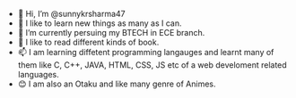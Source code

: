 - 👋 Hi, I’m @sunnykrsharma47
- 👀 I like to learn new things as many as I can.
- 🌱 I’m currently persuing my BTECH in ECE branch.
- 💞️ I like to read different kinds of book.
- 📫 I am learning diffetent programming langauges and learnt many of them 
     like C, C++, JAVA, HTML, CSS, JS etc of a web develoment 
     related languages. 
- 😊 I am also an Otaku and like many genre of Animes.


<!---
sunnykrsharma47/sunnykrsharma47 is a ✨ special ✨ repository because its `README.md` (this file) appears on your GitHub profile.
You can click the Preview link to take a look at your changes.
--->
